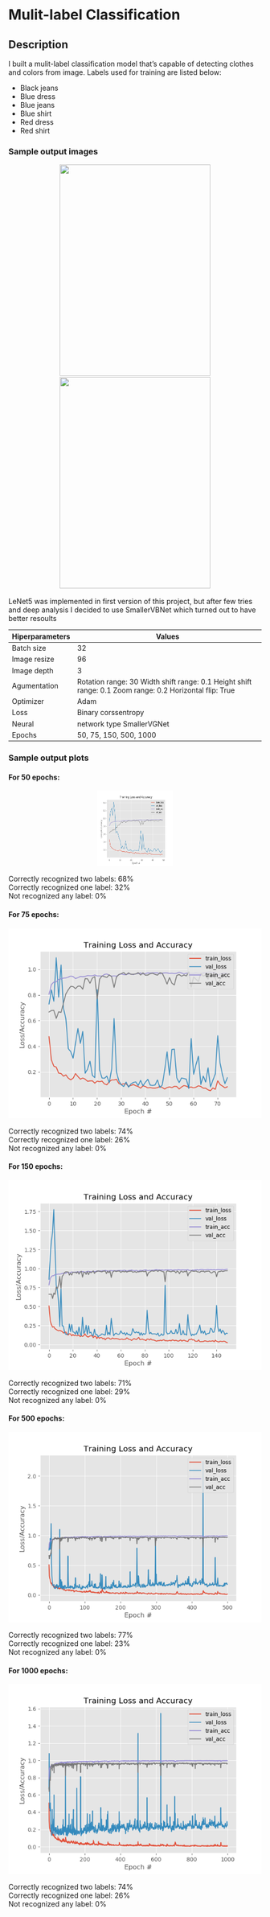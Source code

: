 # Mulit-label Classification

## **Description** 
I built a mulit-label classification model that’s capable of detecting clothes and colors from image. Labels used for training are listed below:
* Black jeans
* Blue dress
* Blue jeans
* Blue shirt
* Red dress 
* Red shirt 

### **Sample output images** 
<p align="center">
  <img width="300" height="420" src="https://i.imgur.com/HzGTwGS.png">
  <img width="300" height="420" src="https://i.imgur.com/mlgmBoV.png">
</p>
 
LeNet5 was implemented in first version of this project, but after few tries and deep analysis I decided to use SmallerVBNet which turned out to have better resoults

Hiperparameters | Values
------------ | -------------
Batch size | 32 
Image resize | 96 
Image depth | 3 
Agumentation | Rotation range: 30 Width shift range: 0.1  Height shift range: 0.1 Zoom range: 0.2 Horizontal flip: True 
Optimizer | Adam 
Loss | Binary corssentropy 
Neural | network type SmallerVGNet 
Epochs | 50, 75, 150, 500, 1000 
 
 
### **Sample output plots**

#### **For 50 epochs**:  
<p align="center">
  <img width="150" height="150" src="/models/epochs50.png">
</p>
 
Correctly recognized two labels: 68%  
Correctly recognized one label: 32%  
Not recognized any label: 0%  

#### **For 75 epochs**:  
![Dla 75 epoch](/models/epochs75.png)

Correctly recognized two labels: 74%  
Correctly recognized one label: 26%   
Not recognized any label: 0%  
 
#### **For 150 epochs**:   
![Dla 150 epoch](/models/epochs150.png)
 
Correctly recognized two labels: 71%  
Correctly recognized one label: 29%  
Not recognized any label: 0%  
 
#### **For 500 epochs**:
![Dla 500 epoch](/models/epochs500.png)
 
Correctly recognized two labels: 77%  
Correctly recognized one label: 23%  
Not recognized any label: 0%  
 
#### **For 1000 epochs**: 
![Dla 1000 epoch](/models/epochs1000.png)
 
Correctly recognized two labels: 74%  
Correctly recognized one label: 26%  
Not recognized any label: 0%

